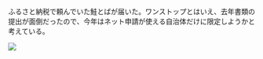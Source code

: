 ふるさと納税で頼んでいた鮭とばが届いた。ワンストップとはいえ、去年書類の提出が面倒だったので、今年はネット申請が使える自治体だけに限定しようかと考えている。

![](https://photos.apkas.net/medium/202303/20230325-124111.webp)
